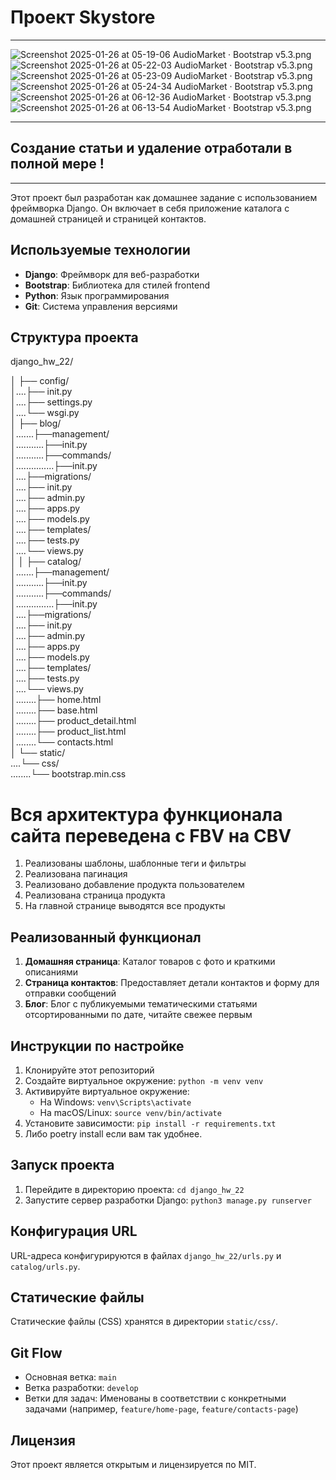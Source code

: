 # Проект Skystore
---
![Screenshot 2025-01-26 at 05-19-06 AudioMarket · Bootstrap v5.3.png]()
![Screenshot 2025-01-26 at 05-22-03 AudioMarket · Bootstrap v5.3.png]()
![Screenshot 2025-01-26 at 05-23-09 AudioMarket · Bootstrap v5.3.png]()
![Screenshot 2025-01-26 at 05-24-34 AudioMarket · Bootstrap v5.3.png]()
![Screenshot 2025-01-26 at 06-12-36 AudioMarket · Bootstrap v5.3.png]()
![Screenshot 2025-01-26 at 06-13-54 AudioMarket · Bootstrap v5.3.png]()
___
## Создание статьи и удаление отработали в полной мере !
---
Этот проект был разработан как домашнее задание с использованием фреймворка Django. 
Он включает в себя приложение каталога с домашней страницей и страницей контактов.

## Используемые технологии

- **Django**: Фреймворк для веб-разработки
- **Bootstrap**: Библиотека для стилей frontend
- **Python**: Язык программирования
- **Git**: Система управления версиями

## Структура проекта

django_hw_22/ 

│ ├── config/ <br>
│....├── init.py <br>
│....├── settings.py <br>
│....└── wsgi.py <br>
│ ├── blog/ <br>
│.......├──management/ <br>
│...........├──init.py <br>
│...........├──commands/ <br>
│...............├──init.py <br>
│....├──migrations/ <br>
│....├── init.py <br>
│....├── admin.py <br>
│....├── apps.py <br>
│....├── models.py <br>
│....├── templates/ <br>
│....├── tests.py <br>
│....└── views.py <br>
│
│ ├── catalog/ <br>
│.......├──management/ <br>
│...........├──init.py <br>
│...........├──commands/ <br>
│...............├──init.py <br>
│....├──migrations/ <br>
│....├── init.py <br>
│....├── admin.py <br>
│....├── apps.py <br>
│....├── models.py <br>
│....├── templates/ <br>
│....├── tests.py <br>
│....└── views.py <br>
│........├── home.html <br>
│........├── base.html <br>
│........├── product_detail.html <br>
│........├── product_list.html <br>
│........└── contacts.html <br>
│ └── static/ <br>
....└── css/ <br>
........└── bootstrap.min.css<br>

# Вся архитектура функционала сайта переведена с FBV на CBV
1. Реализованы шаблоны, шаблонные теги и фильтры
2. Реализована пагинация
3. Реализовано добавление продукта пользователем
4. Реализована страница продукта
5. На главной странице выводятся все продукты


## Реализованный функционал

1. **Домашняя страница**: Каталог товаров с фото и краткими описаниями
2. **Страница контактов**: Предоставляет детали контактов и форму для отправки сообщений
3. **Блог**: Блог с публикуемыми тематическими статьями отсортированными по дате, читайте свежее первым 

## Инструкции по настройке

1. Клонируйте этот репозиторий
2. Создайте виртуальное окружение: `python -m venv venv`
3. Активируйте виртуальное окружение:
   - На Windows: `venv\Scripts\activate`
   - На macOS/Linux: `source venv/bin/activate`
4. Установите зависимости: `pip install -r requirements.txt`
5. Либо poetry install если вам так удобнее.

## Запуск проекта

1. Перейдите в директорию проекта: `cd django_hw_22`
2. Запустите сервер разработки Django: `python3 manage.py runserver`

## Конфигурация URL

URL-адреса конфигурируются в файлах `django_hw_22/urls.py` и `catalog/urls.py`.

## Статические файлы

Статические файлы (CSS) хранятся в директории `static/css/`.

## Git Flow

- Основная ветка: `main`
- Ветка разработки: `develop`
- Ветки для задач: Именованы в соответствии с конкретными задачами (например, `feature/home-page`, `feature/contacts-page`)

## Лицензия

Этот проект является открытым и лицензируется по MIT.
